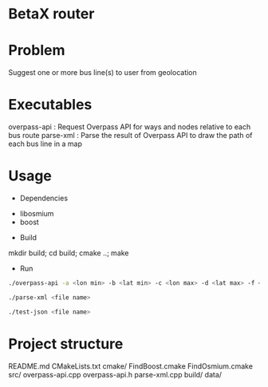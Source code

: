 BetaX router
============

# Problem

Suggest one or more bus line(s) to user from geolocation

# Executables

overpass-api : Request Overpass API for ways and nodes relative to each bus route
parse-xml : Parse the result of Overpass API to draw the path of each bus line in a map

# Usage

* Dependencies

- libosmium
- boost

* Build

mkdir build; cd build; cmake ..; make

* Run

```sh
./overpass-api -a <lon min> -b <lat min> -c <lon max> -d <lat max> -f <output file name>

./parse-xml <file name>

./test-json <file name>
```

# Project structure

README.md
CMakeLists.txt
cmake/
  FindBoost.cmake
  FindOsmium.cmake
src/
  overpass-api.cpp
  overpass-api.h
  parse-xml.cpp
build/
data/
